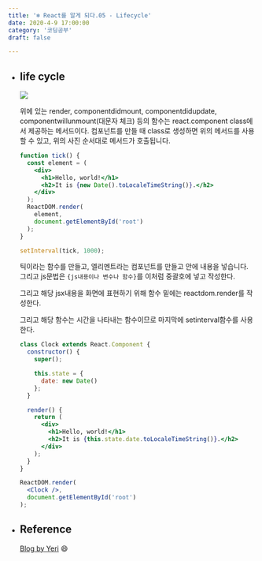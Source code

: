 ```yaml
---
title: '❄️ React를 알게 되다.05 - Lifecycle'
date: 2020-4-9 17:00:00
category: '코딩공부'
draft: false

---
```


- ## life cycle 

  <img src="https://yeri-kim.github.io/media/190417-lifecycle-1.png">

  위에 있는 render, componentdidmount, componentdidupdate, componentwillunmount(대문자 체크) 등의 함수는 react.component class에서 제공하는 메서드이다. 컴포넌트를 만들 때 class로 생성하면 위의 메서드를 사용할 수 있고, 위의 사진 순서대로 메서드가 호출됩니다.

  ```jsx
  function tick() {
    const element = (
      <div>
        <h1>Hello, world!</h1>
        <h2>It is {new Date().toLocaleTimeString()}.</h2>
      </div>
    );
    ReactDOM.render(
      element,
      document.getElementById('root')
    );
  }
  
  setInterval(tick, 1000);
  ```

  틱이라는 함수를 만들고, 엘리멘트라는 컴포넌트를 만들고 안에 내용을 넣습니다. 그리고 js문법은 `{js내용이나 변수나 함수}`를 이처럼 중괄호에 넣고 작성한다.

  그리고 해당 jsx내용을 화면에 표현하기 위해 함수 밑에는 reactdom.render를 작성한다.

  그리고 해당 함수는 시간을 나타내는 함수이므로 마지막에 setinterval함수를 사용한다.

  ```jsx
  class Clock extends React.Component {
    constructor() {
      super();
  
      this.state = {
        date: new Date()
      };
    }
  
    render() {
      return (
        <div>
          <h1>Hello, world!</h1>
          <h2>It is {this.state.date.toLocaleTimeString()}.</h2>
        </div>
      );
    }
  }
  
  ReactDOM.render(
    <Clock />,
    document.getElementById('root')
  );
  ```

  

- ## Reference

  [Blog by Yeri](https://yeri-kim.github.io/posts/react-jsx/) 😄  

